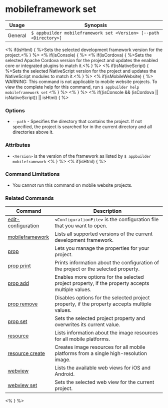 mobileframework set
==========

Usage | Synopsis
------|-------
General | `$ appbuilder mobileframework set <Version> [--path <Directory>]`

<% if(isHtml) { %>Sets the selected development framework version for the project.<% } %>
<% if(isConsole) { %>
<% if(isCordova) { %>Sets the selected Apache Cordova version for the project and updates the enabled core or integrated plugins to match it.<% } %>
<% if(isNativeScript)  { %>Sets the selected NativeScript version for the project and updates the NativeScript modules to match it.<% } %>
<% if(isMobileWebsite)  { %>
WARNING: This command is not applicable to mobile website projects. To view the complete help for this command, run `$ appbuilder help mobileframework set`
<% } %>
<% } %>
<% if((isConsole && (isCordova || isNativeScript)) || isHtml) { %>
### Options
* `--path` - Specifies the directory that contains the project. If not specified, the project is searched for in the current directory and all directories above it.

### Attributes
* `<Version>` is the version of the framework as listed by `$ appbuilder mobileframework`
<% } %>
<% if(isHtml) { %> 
### Command Limitations

* You cannot run this command on mobile website projects.

### Related Commands

Command | Description
----------|----------
[edit-configuration](edit-configuration.html) | `<ConfigurationFile>` is the configuration file that you want to open.
[mobileframework](mobileframework.html) | Lists all supported versions of the current development framework.
[prop](prop.html) | Lets you manage the properties for your project.
[prop print](prop-print.html) | Prints information about the configuration of the project or the selected property.
[prop add](prop-add.html) | Enables more options for the selected project property, if the property accepts multiple values.
[prop remove](prop-remove.html) | Disables options for the selected project property, if the property accepts multiple values.
[prop set](prop-set.html) | Sets the selected project property and overwrites its current value.
[resource](resource.html) | Lists information about the image resources for all mobile platforms.
[resource create](resource-create.html) | Creates image resources for all mobile platforms from a single high-resolution image.
[webview](webview.html) | Lists the available web views for iOS and Android.
[webview set](webview-set.html) | Sets the selected web view for the current project.
<% } %>